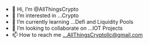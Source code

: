 - 👋 Hi, I’m @AllThingsCrypto
- 👀 I’m interested in ...Crypto
- 🌱 I’m currently learning ...Defi and Liquidity Pools
- 💞️ I’m looking to collaborate on ...IOT Projects
- 📫 How to reach me ...AllThingsCryptollc@gmail.com

<!---
AllThingsCrypto/AllThingsCrypto is a ✨ special ✨ repository because its `README.md` (this file) appears on your GitHub profile.
You can click the Preview link to take a look at your changes.
--->
